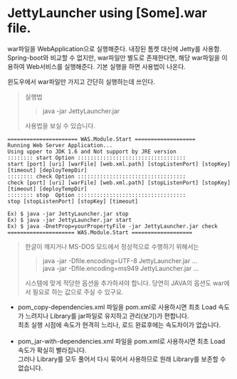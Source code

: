 # JettyLauncher using [Some].war file.
war파일을 WebApplication으로 실행해준다. 내장된 톰켓 대신에 Jetty를 사용함. Spring-boot와 비교할 수 없지만, war파일만 별도로 존재한다면, 해당 war파일을 이용하여 Web서비스를 실행해준다. 기본 실행을 하면 사용법이 나온다.

윈도우에서 war파일만 가지고 간단히 실행하는데 쓰인다.<br>


> 실행법<br>
> > java -jar JettyLauncher.jar<br>
> 
> 사용법을 보실 수 있습니다.
> 

```
====================== WAS.Module.Start ===================
Running Web Server Application...
Using upper to JDK 1.6 and Not support by JRE version
:::::::: start Option ::::::::::::::::::::::::::::::::::
start [port] [uri] [warFile] [web.xml.path] [stopListenPort] [stopKey] [timeout] [deployTempDir]
:::::::: check Option ::::::::::::::::::::::::::::::::::
check [port] [uri] [warFile] [web.xml.path] [stopListenPort] [stopKey] [timeout] [deployTempDir]
:::::::: stop  Option ::::::::::::::::::::::::::::::::::
stop [stopListenPort] [stopKey] [timeout]

Ex) $ java -jar JettyLauncher.jar stop
Ex) $ java -jar JettyLauncher.jar start
Ex) $ java -DnetProp=yourPropertyFile -jar JettyLauncher.jar check
===================== WAS.Module.Start ===================
```


> 한글이 깨지거나 MS-DOS 모드에서 정상적으로 수행하기 위해서는<br>
> > java -jar -Dfile.encoding=UTF-8 JettyLauncher.jar ...<br>
> > java -jar -Dfile.encoding=ms949 JettyLauncher.jar ...<br>
> 
> 시스템에 맞게 적당한 옵션을 추가하셔야 합니다.
> 당연히 JAVA의 옵션도 war에서 필요로 하는 값으로 주실 수 있구요.
>


* pom_copy-dependencies.xml 파일을 pom.xml로 사용하시면 최초 Load 속도가 느려지나 Library를 jar파일로 유지하고 관리(보기)가 편합니다.<br>최초 실행 시점에 속도가 현격히 느리나, 로드 완료후에는 속도차이가 없습니다.
<br><br>
* pom_jar-with-dependencies.xml 파일을 pom.xml로 사용하시면 최초 Load 속도가 확실히 빨라집니다.<br>그러나 Library를 모두 풀어서 다시 묶어서 사용하므로 원래 Library를 보존할 수 없습니다.


